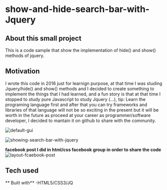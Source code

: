 # show-and-hide-search-bar-with-Jquery


## **About this small project**

This is a code sample that show the implementation of hide() and show()  methods of jquery.

## **Motivation**

I  wrote this code in 2016 just for learnign purpose, at that time I was studing Jquery/hide() and show() methods and I decided to create
something to implement the things that I had learned, and a fun story is that at that time I stopped to study pure Javascript to study Jquery (...), tip: Learn the programing language first and after that you can try frameworks and libraries of that language will not be so exciting in the present but it will be worth in the future as proceed at your career as programmer/software developer, I decided to mantain it on github to share with the community.





![default-gui](https://user-images.githubusercontent.com/16385746/50702128-b61c8680-1058-11e9-9ce5-103b9087feb0.PNG)






![showing-search-bar-with-jquery](https://user-images.githubusercontent.com/16385746/50702048-69d14680-1058-11e9-8b96-280f612e0e57.PNG)



**facebook post I did in html/css facebook group in order to share the code**
![layout-fcaebook-post](https://user-images.githubusercontent.com/16385746/50702047-6938b000-1058-11e9-91fd-695360288919.PNG)



## **Tech used**  

** Built with**
    -HTML5/CSS3/JQ

                 
